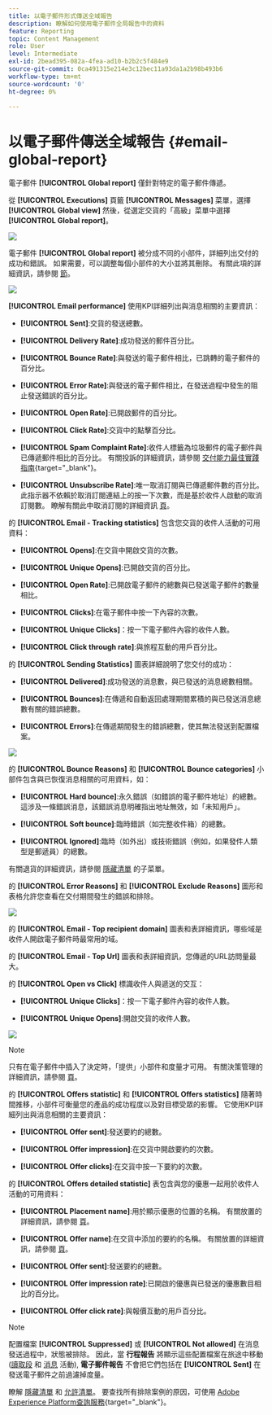 ```yaml
---
title: 以電子郵件形式傳送全域報告
description: 瞭解如何使用電子郵件全局報告中的資料
feature: Reporting
topic: Content Management
role: User
level: Intermediate
exl-id: 2bead395-082a-4fea-ad10-b2b2c5f484e9
source-git-commit: 0ca491315e214e3c12bec11a93da1a2b98b493b6
workflow-type: tm+mt
source-wordcount: '0'
ht-degree: 0%

---
```


# 以電子郵件傳送全域報告 {#email-global-report}

電子郵件 **[!UICONTROL Global report]** 僅針對特定的電子郵件傳遞。

從 **[!UICONTROL Executions]** 頁籤 **[!UICONTROL Messages]** 菜單，選擇 **[!UICONTROL Global view]** 然後，從選定交貨的「高級」菜單中選擇 **[!UICONTROL Global report]**。

![](assets/global_report_3.png)

電子郵件 **[!UICONTROL Global report]** 被分成不同的小部件，詳細列出交付的成功和錯誤。 如果需要，可以調整每個小部件的大小並將其刪除。 有關此項的詳細資訊，請參閱 [節](global-report.md#modify-dashboard)。

![](assets/global_report_4.png)

**[!UICONTROL Email performance]** 使用KPI詳細列出與消息相關的主要資訊：

* **[!UICONTROL Sent]**:交貨的發送總數。

* **[!UICONTROL Delivery Rate]**:成功發送的郵件百分比。

* **[!UICONTROL Bounce Rate]**:與發送的電子郵件相比，已跳轉的電子郵件的百分比。

* **[!UICONTROL Error Rate]**:與發送的電子郵件相比，在發送過程中發生的阻止發送錯誤的百分比。

* **[!UICONTROL Open Rate]**:已開啟郵件的百分比。

* **[!UICONTROL Click Rate]**:交貨中的點擊百分比。

* **[!UICONTROL Spam Complaint Rate]**:收件人標籤為垃圾郵件的電子郵件與已傳遞郵件相比的百分比。 有關投訴的詳細資訊，請參閱 [交付能力最佳實踐指南](https://experienceleague.adobe.com/docs/deliverability-learn/deliverability-best-practice-guide/metrics-for-deliverability/complaints.html#metrics-for-deliverability){target=&quot;_blank&quot;}。

* **[!UICONTROL Unsubscribe Rate]**:唯一取消訂閱與已傳遞郵件數的百分比。 此指示器不依賴於取消訂閱連結上的按一下次數，而是基於收件人啟動的取消訂閱數。 瞭解有關此中取消訂閱的詳細資訊 [頁](../messages/consent.md)。

的 **[!UICONTROL Email - Tracking statistics]** 包含您交貨的收件人活動的可用資料：

* **[!UICONTROL Opens]**:在交貨中開啟交貨的次數。

* **[!UICONTROL Unique Opens]**:已開啟交貨的百分比。

* **[!UICONTROL Open Rate]**:已開啟電子郵件的總數與已發送電子郵件的數量相比。

* **[!UICONTROL Clicks]**:在電子郵件中按一下內容的次數。

* **[!UICONTROL Unique Clicks]**：按一下電子郵件內容的收件人數。

* **[!UICONTROL Click through rate]**:與旅程互動的用戶百分比。

的 **[!UICONTROL Sending Statistics]** 圖表詳細說明了您交付的成功：

* **[!UICONTROL Delivered]**:成功發送的消息數，與已發送的消息總數相關。

* **[!UICONTROL Bounces]**:在傳遞和自動返回處理期間累積的與已發送消息總數有關的錯誤總數。

* **[!UICONTROL Errors]**:在傳遞期間發生的錯誤總數，使其無法發送到配置檔案。

![](assets/global_report_5.png)

的 **[!UICONTROL Bounce Reasons]** 和 **[!UICONTROL Bounce categories]** 小部件包含與已恢復消息相關的可用資料，如：

* **[!UICONTROL Hard bounce]**:永久錯誤（如錯誤的電子郵件地址）的總數。 這涉及一條錯誤消息，該錯誤消息明確指出地址無效，如「未知用戶」。

* **[!UICONTROL Soft bounce]**:臨時錯誤（如完整收件箱）的總數。

* **[!UICONTROL Ignored]**:臨時（如外出）或技術錯誤（例如，如果發件人類型是郵遞員）的總數。

有關退貨的詳細資訊，請參閱 [隱藏清單](../reports/suppression-list.md) 的子菜單。

的 **[!UICONTROL Error Reasons]** 和 **[!UICONTROL Exclude Reasons]** 圖形和表格允許您查看在交付期間發生的錯誤和排除。

![](assets/global_report_6.png)

的 **[!UICONTROL Email - Top recipient domain]** 圖表和表詳細資訊，哪些域是收件人開啟電子郵件時最常用的域。

的 **[!UICONTROL Email - Top Url]** 圖表和表詳細資訊，您傳遞的URL訪問量最大。

的 **[!UICONTROL Open vs Click]** 標識收件人與遞送的交互：

* **[!UICONTROL Unique Clicks]**：按一下電子郵件內容的收件人數。

* **[!UICONTROL Unique Opens]**:開啟交貨的收件人數。

![](assets/global_report_20.png)

>[!NOTE]
>
>只有在電子郵件中插入了決定時，「提供」小部件和度量才可用。 有關決策管理的詳細資訊，請參閱 [頁](../offers/get-started/starting-offer-decisioning.md)。

的 **[!UICONTROL Offers statistic]** 和 **[!UICONTROL Offers statistics]** 隨著時間推移，小部件可衡量您的產品的成功程度以及對目標受眾的影響。 它使用KPI詳細列出與消息相關的主要資訊：

* **[!UICONTROL Offer sent]**:發送要約的總數。

* **[!UICONTROL Offer impression]**:在交貨中開啟要約的次數。

* **[!UICONTROL Offer clicks]**:在交貨中按一下要約的次數。

的 **[!UICONTROL Offers detailed statistic]** 表包含與您的優惠一起用於收件人活動的可用資料：

* **[!UICONTROL Placement name]**:用於顯示優惠的位置的名稱。 有關放置的詳細資訊，請參閱 [頁](../offers/offer-library/creating-placements.md)。

* **[!UICONTROL Offer name]**:在交貨中添加的要約的名稱。 有關放置的詳細資訊，請參閱 [頁](../offers/offer-library/creating-personalized-offers.md)。

* **[!UICONTROL Offer sent]**:發送要約的總數。

* **[!UICONTROL Offer impression rate]**:已開啟的優惠與已發送的優惠數目相比的百分比。

* **[!UICONTROL Offer click rate]**:與報價互動的用戶百分比。

>[!NOTE]
>
>配置檔案 **[!UICONTROL Suppressed]** 或 **[!UICONTROL Not allowed]** 在消息發送過程中，狀態被排除。 因此，當 **行程報告** 將顯示這些配置檔案在旅途中移動([讀取段](../building-journeys/read-segment.md) 和 [消息](../building-journeys/journeys-message.md) 活動), **電子郵件報告** 不會把它們包括在 **[!UICONTROL Sent]** 在發送電子郵件之前過濾掉度量。
>
>瞭解 [隱藏清單](suppression-list.md) 和 [允許清單](../configuration/allow-list.md)。 要查找所有排除案例的原因，可使用 [Adobe Experience Platform查詢服務](https://experienceleague.adobe.com/docs/experience-platform/query/api/getting-started.html){target=&quot;_blank&quot;}。
